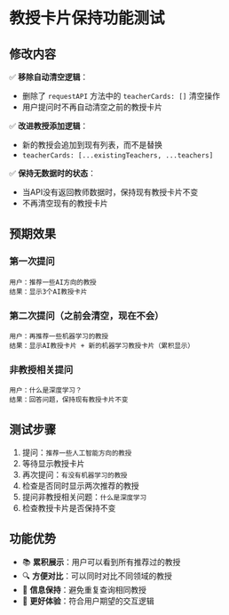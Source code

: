 # 教授卡片保持功能测试

## 修改内容

✅ **移除自动清空逻辑**：
- 删除了 `requestAPI` 方法中的 `teacherCards: []` 清空操作
- 用户提问时不再自动清空之前的教授卡片

✅ **改进教授添加逻辑**：
- 新的教授会追加到现有列表，而不是替换
- `teacherCards: [...existingTeachers, ...teachers]`

✅ **保持无数据时的状态**：
- 当API没有返回教师数据时，保持现有教授卡片不变
- 不再清空现有的教授卡片

## 预期效果

### 第一次提问
```
用户：推荐一些AI方向的教授
结果：显示3个AI教授卡片
```

### 第二次提问（之前会清空，现在不会）
```
用户：再推荐一些机器学习的教授
结果：显示AI教授卡片 + 新的机器学习教授卡片（累积显示）
```

### 非教授相关提问
```
用户：什么是深度学习？
结果：回答问题，保持现有教授卡片不变
```

## 测试步骤

1. 提问：`推荐一些人工智能方向的教授`
2. 等待显示教授卡片
3. 再次提问：`有没有机器学习的教授`
4. 检查是否同时显示两次推荐的教授
5. 提问非教授相关问题：`什么是深度学习`
6. 检查教授卡片是否保持不变

## 功能优势

- 📚 **累积展示**：用户可以看到所有推荐过的教授
- 🔍 **方便对比**：可以同时对比不同领域的教授
- 💾 **信息保持**：避免重复查询相同教授
- 🎯 **更好体验**：符合用户期望的交互逻辑
